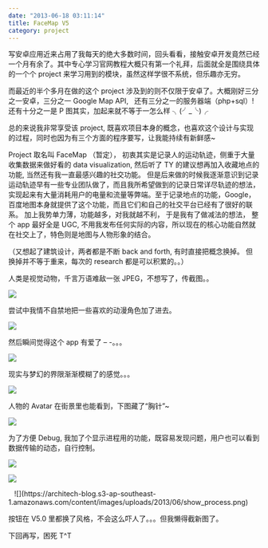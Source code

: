 ```yaml
---
date: "2013-06-18 03:11:14"
title: FaceMap V5
category: project
---
```


写安卓应用近来占用了我每天的绝大多数时间，回头看看，接触安卓开发竟然已经一个月有余了。其中专心学习官网教程大概只有第一个礼拜，后面就全是围绕具体的一个个 project 来学习用到的模块，虽然这样学很不系统，但乐趣亦无穷。

而最近的半个多月在做的这个 project 涉及到的则不仅限于安卓了。大概刚好三分之一安卓，三分之一 Google Map API,   还有三分之一的服务器端（php+sql）!   还有十分之一是 P 图其实，加起来就不等于一怎么样 ╮(╯_╰)╭

总的来说我非常享受该 project, 既喜欢项目本身的概念，也喜欢这个设计与实现的过程，同时也因为有三个方面的程序要写，让我能持续有新鲜感~

Project 取名叫 FaceMap （暂定）， 初衷其实是记录人的运动轨迹，侧重于大量收集数据来做好看的 data visualization, 然后听了 TY 的建议想再加入收藏地点的功能, 当然还有我一直最感兴趣的社交功能。 但是后来做的时候我逐渐意识到记录运动轨迹早有一些专业团队做了，而且我所希望做到的记录日常详尽轨迹的想法，实现起来有大量消耗用户的电量和流量等弊端。至于记录地点的功能，Google， 百度地图本身就提供了这个功能，而且它们和自己的社交平台已经有了很好的联系。 加上我势单力薄，功能越多，对我就越不利， 于是我有了做减法的想法， 整个 app 最好全是 UGC, 不用我发布任何实际的内容，所以现在的核心功能自然就在社交上了，特色则是地图与人物形象的结合。

（又想起了建筑设计，两者都是不断 back and forth, 有时直接把概念换掉。 但换掉并不等于重来，每次的 research 都是可以积累的。。）

人类是视觉动物，千言万语难敌一张 JPEG，不想写了，传截图。。

![](https://architech-blog.s3-ap-southeast-1.amazonaws.com/content/images/uploads/2013/06/conversation.png)

尝试中我情不自禁地把一些喜欢的动漫角色加了进去。

![](https://architech-blog.s3-ap-southeast-1.amazonaws.com/content/images/uploads/2013/06/device-2013-06-16-080506.png)

然后瞬间觉得这个 app 有爱了 – -。。。

![](https://architech-blog.s3-ap-southeast-1.amazonaws.com/content/images/uploads/2013/06/device-2013-06-16-075039.png)

现实与梦幻的界限渐渐模糊了的感觉。。。

![](https://architech-blog.s3-ap-southeast-1.amazonaws.com/content/images/uploads/2013/06/device-2013-06-17-132255.png)

人物的 Avatar 在街景里也能看到，下图藏了“胸针”~

![](https://architech-blog.s3-ap-southeast-1.amazonaws.com/content/images/uploads/2013/06/Screen-Shot-2013-06-18-at-1.42.23-AM.png)

为了方便 Debug, 我加了个显示进程用的功能，既容易发现问题，用户也可以看到数据传输的动态，自行控制。

![](https://architech-blog.s3-ap-southeast-1.amazonaws.com/content/images/uploads/2013/06/processing.png)

![](https://architech-blog.s3-ap-southeast-1.amazonaws.com/content/images/uploads/2013/06/show_process.png)

<span style="text-decoration: underline;">  
</span>
    
![](https://architech-blog.s3-ap-southeast-1.amazonaws.com/content/images/uploads/2013/06/show_process.png)

按钮在 V5.0 里都换了风格，不会这么吓人了。。。但我懒得截新图了。

下回再写，困死 T^T
